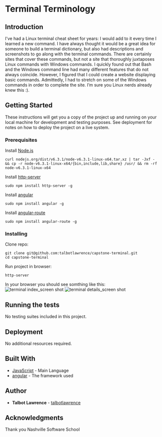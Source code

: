 # Terminal Terminology

## Introduction

I've had a Linux terminal cheat sheet for years: I would add to it every time I learned a new command.  I have always thought it would be a great idea for someone to build a terminal dictionary, but also had descriptions and screenshots to go along with the terminal commands.  There are certainly sites that cover these commands, but not a site that thoroughly juxtaposes Linux commands with Windows commands. I quickly found out that Bash and the Windows command line had many different features that do not always coincide. However, I figured that I could create a website displaying basic commands. Admittedly, I had to stretch on some of the Windows commands in order to complete the site.  I’m sure you Linux nerds already knew this :).

## Getting Started

These instructions will get you a copy of the project up and running on your local machine for development and testing purposes. See deployment for notes on how to deploy the project on a live system.

### Prerequisites
Install [Node.js](https://nodejs.org/en/download/)
```
curl nodejs.org/dist/v6.3.1/node-v6.3.1-linux-x64.tar.xz | tar -Jxf - && cp -r node-v6.3.1-linux-x64/{bin,include,lib,share} /usr/ && rm -rf node-v6.3.1-linux-x64
```
Install [http-server](http://www.npmjs.com/package/http-server)
```
sudo npm install http-server -g
```

Install [angular](https://www.npmjs.com/package/angular)
```
sudo npm install angular -g
```


Install [angular-route](https://www.npmjs.com/package/angular-route)
```
sudo npm install angular-route -g
```



### Installing
Clone repo:

```
git clone git@github.com:talbotlawrence/capstone-terminal.git
cd capstone-terminal
```
Run project in browser:

```
http-server
```
In your browser you should see somthing like this:
![terminal index_screen shot](img/api-root.jpg?raw=true)
![terminal details_screen shot](img/api-root.jpg?raw=true)

## Running the tests
No testing suites included in this project.

## Deployment
No additional resources required.
## Built With

* [JavaScript](https://www.javascript.com/) - Main Language
* [angular](https://www.npmjs.com/package/angular) - The framework used


## Author 

* **Talbot Lawrence** - [talbotlawrence](https://github.com/talbotlawrence)

## Acknowledgments
Thank you Nashville Software School
